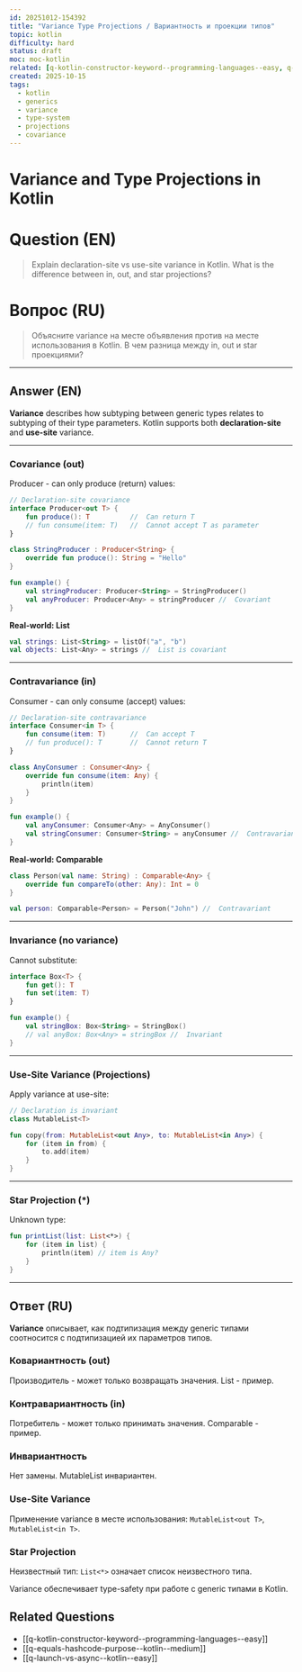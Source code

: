 ```yaml
---
id: 20251012-154392
title: "Variance Type Projections / Вариантность и проекции типов"
topic: kotlin
difficulty: hard
status: draft
moc: moc-kotlin
related: [q-kotlin-constructor-keyword--programming-languages--easy, q-equals-hashcode-purpose--kotlin--medium, q-launch-vs-async--kotlin--easy]
created: 2025-10-15
tags:
  - kotlin
  - generics
  - variance
  - type-system
  - projections
  - covariance
---
```

# Variance and Type Projections in Kotlin

# Question (EN)
> Explain declaration-site vs use-site variance in Kotlin. What is the difference between in, out, and star projections?

# Вопрос (RU)
> Объясните variance на месте объявления против на месте использования в Kotlin. В чем разница между in, out и star проекциями?

---

## Answer (EN)

**Variance** describes how subtyping between generic types relates to subtyping of their type parameters. Kotlin supports both **declaration-site** and **use-site** variance.

---

### Covariance (out)

Producer - can only produce (return) values:

```kotlin
// Declaration-site covariance
interface Producer<out T> {
    fun produce(): T          //  Can return T
    // fun consume(item: T)   //  Cannot accept T as parameter
}

class StringProducer : Producer<String> {
    override fun produce(): String = "Hello"
}

fun example() {
    val stringProducer: Producer<String> = StringProducer()
    val anyProducer: Producer<Any> = stringProducer //  Covariant
}
```

**Real-world: List<out T>**

```kotlin
val strings: List<String> = listOf("a", "b")
val objects: List<Any> = strings //  List is covariant
```

---

### Contravariance (in)

Consumer - can only consume (accept) values:

```kotlin
// Declaration-site contravariance
interface Consumer<in T> {
    fun consume(item: T)      //  Can accept T
    // fun produce(): T       //  Cannot return T
}

class AnyConsumer : Consumer<Any> {
    override fun consume(item: Any) {
        println(item)
    }
}

fun example() {
    val anyConsumer: Consumer<Any> = AnyConsumer()
    val stringConsumer: Consumer<String> = anyConsumer //  Contravariant
}
```

**Real-world: Comparable<in T>**

```kotlin
class Person(val name: String) : Comparable<Any> {
    override fun compareTo(other: Any): Int = 0
}

val person: Comparable<Person> = Person("John") //  Contravariant
```

---

### Invariance (no variance)

Cannot substitute:

```kotlin
interface Box<T> {
    fun get(): T
    fun set(item: T)
}

fun example() {
    val stringBox: Box<String> = StringBox()
    // val anyBox: Box<Any> = stringBox //  Invariant
}
```

---

### Use-Site Variance (Projections)

Apply variance at use-site:

```kotlin
// Declaration is invariant
class MutableList<T>

fun copy(from: MutableList<out Any>, to: MutableList<in Any>) {
    for (item in from) {
        to.add(item)
    }
}
```

---

### Star Projection (*)

Unknown type:

```kotlin
fun printList(list: List<*>) {
    for (item in list) {
        println(item) // item is Any?
    }
}
```

---

## Ответ (RU)

**Variance** описывает, как подтипизация между generic типами соотносится с подтипизацией их параметров типов.

### Ковариантность (out)

Производитель - может только возвращать значения. List<out T> - пример.

### Контравариантность (in)

Потребитель - может только принимать значения. Comparable<in T> - пример.

### Инвариантность

Нет замены. MutableList<T> инвариантен.

### Use-Site Variance

Применение variance в месте использования: `MutableList<out T>`, `MutableList<in T>`.

### Star Projection

Неизвестный тип: `List<*>` означает список неизвестного типа.

Variance обеспечивает type-safety при работе с generic типами в Kotlin.

## Related Questions

- [[q-kotlin-constructor-keyword--programming-languages--easy]]
- [[q-equals-hashcode-purpose--kotlin--medium]]
- [[q-launch-vs-async--kotlin--easy]]
